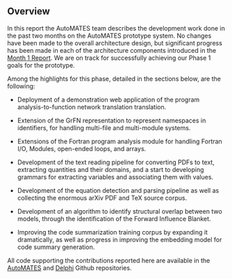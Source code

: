 ## Overview

In this report the AutoMATES team describes the development work done in the past two months on the AutoMATES prototype system. No changes have been made to the overall architecture design, but significant progress has been made in each of the architecture components introduced in the [Month 1 Report](https://ml4ai.github.io/automates/documentation/reports/m1_architecture_report/). We are on track for successfully achieving our Phase 1 goals for the prototype.

Among the highlights for this phase, detailed in the sections below, are the following:

- Deployment of a demonstration web application of the program analysis-to-function network translation translation.

- Extension of the GrFN representation to represent namespaces in identifiers, for handling multi-file and multi-module systems.

- Extensions of the Fortran program analysis module for handling Fortran I/O, Modules, open-ended loops, and arrays.

- Development of the text reading pipeline for converting PDFs to text, extracting quantities and their domains, and a start to developing grammars for extracting variables and associating them with values.

- Development of the equation detection and parsing pipeline as well as collecting the enormous arXiv PDF and TeX source corpus.

- Development of an algorithm to identify structural overlap between two models, through the identification of the Forward Influence Blanket.

- Improving the code summarization training corpus by expanding it dramatically, as well as progress in improving the embedding model for code summary generation.

All code supporting the contributions reported here are available in the [AutoMATES](https://github.com/ml4ai/automates) and [Delphi](https://github.com/ml4ai/delphi/) Github repositories.

